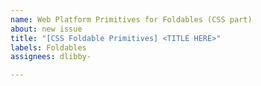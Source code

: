```yaml
---
name: Web Platform Primitives for Foldables (CSS part)
about: new issue
title: "[CSS Foldable Primitives] <TITLE HERE>"
labels: Foldables
assignees: dlibby-

---
```



